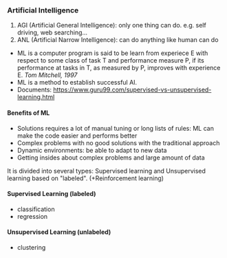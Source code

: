 ### Artificial Intelligence

1. AGI (Artificial General Intelligence): only one thing can do. e.g. self driving, web searching...
2. ANL (Artificial Narrow Intelligence): can do anything like human can do

- ML is a computer program is said to be learn from experiece E with respect to some class of task T and performance measure P, if its performance at tasks in T, as measured by P, improves with experience E. *Tom Mitchell, 1997*
- ML is a method to establish successful AI.
- Documents: https://www.guru99.com/supervised-vs-unsupervised-learning.html

#### Benefits of ML
- Solutions requires a lot of manual tuning or long lists of rules: ML can make the code easier and performs better
- Complex problems with no good solutions with the traditional approach
- Dynamic environments: be able to adapt to new data
- Getting insides about complex problems and large amount of data

It is divided into several types: Supervised learning and Unsupervised learning based on "labeled". (+Reinforcement learning)

#### Supervised Learning (labeled)
- classification
- regression

#### Unsupervised Learning (unlabeled)
- clustering
